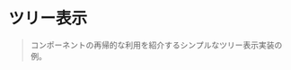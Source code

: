# ツリー表示

> コンポーネントの再帰的な利用を紹介するシンプルなツリー表示実装の例。

<common-codepen-snippet title="Vue 3 Tree View" slug="WNwQqbN" tab="js,result" />
